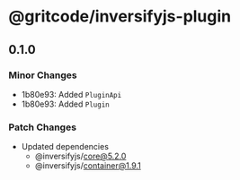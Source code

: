 # @gritcode/inversifyjs-plugin

## 0.1.0

### Minor Changes

- 1b80e93: Added `PluginApi`
- 1b80e93: Added `Plugin`

### Patch Changes

- Updated dependencies
  - @inversifyjs/core@5.2.0
  - @inversifyjs/container@1.9.1
